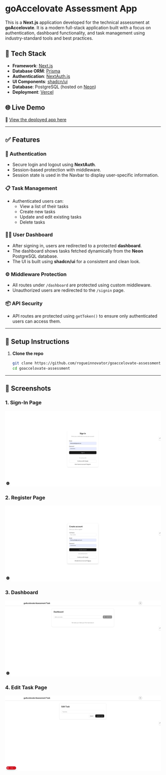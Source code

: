 # goAccelovate Assessment App

This is a **Next.js** application developed for the technical assessment at **goAccelovate**. It is a modern full-stack application built with a focus on authentication, dashboard functionality, and task management using industry-standard tools and best practices.

## 🚀 Tech Stack

- **Framework**: [Next.js](https://nextjs.org/)
- **Database ORM**: [Prisma](https://www.prisma.io/)
- **Authentication**: [NextAuth.js](https://next-auth.js.org/)
- **UI Components**: [shadcn/ui](https://ui.shadcn.com/)
- **Database**: PostgreSQL (hosted on [Neon](https://neon.tech/))
- **Deployment**: [Vercel](https://vercel.com/)

## 🌐 Live Demo

🔗 [View the deployed app here](https://go-accelovate-assessment.vercel.app/signin)

---

## ✅ Features

### 🔐 Authentication

- Secure login and logout using **NextAuth**.
- Session-based protection with middleware.
- Session state is used in the Navbar to display user-specific information.

### 📋 Task Management

- Authenticated users can:
  - View a list of their tasks
  - Create new tasks
  - Update and edit existing tasks
  - Delete tasks

### 🧑‍💼 User Dashboard

- After signing in, users are redirected to a protected **dashboard**.
- The dashboard shows tasks fetched dynamically from the **Neon** PostgreSQL database.
- The UI is built using **shadcn/ui** for a consistent and clean look.

### ⚙️ Middleware Protection

- All routes under `/dashboard` are protected using custom middleware.
- Unauthorized users are redirected to the `/signin` page.

### 📦 API Security

- API routes are protected using `getToken()` to ensure only authenticated users can access them.

---

## 💾 Setup Instructions

1. **Clone the repo**
   ```bash
   git clone https://github.com/rogueinnovator/goaccelovate-assessment.git
   cd goaccelovate-assessment
   ```

---

## 📸 Screenshots

### 1. **Sign-In Page**
   ![Sign-In Page](ss/image.png)

### 2. **Register Page**
   ![Register Page](ss/image-1.png)

### 3. **Dashboard**
   ![Dashboard](ss/image-2.png)

### 4. **Edit Task Page**
   ![Edit Task Page](ss/image-3.png)